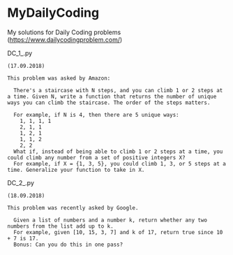 # MyDailyCoding
My solutions for Daily Coding problems (https://www.dailycodingproblem.com/)

DC_1_.py

    (17.09.2018)

    This problem was asked by Amazon:
    
      There's a staircase with N steps, and you can climb 1 or 2 steps at a time. Given N, write a function that returns the number of unique ways you can climb the staircase. The order of the steps matters.

      For example, if N is 4, then there are 5 unique ways:
        1, 1, 1, 1
        2, 1, 1
        1, 2, 1
        1, 1, 2
        2, 2
      What if, instead of being able to climb 1 or 2 steps at a time, you could climb any number from a set of positive integers X? 
      For example, if X = {1, 3, 5}, you could climb 1, 3, or 5 steps at a time. Generalize your function to take in X.
        

DC_2_.py
    
    (18.09.2018)
    
    This problem was recently asked by Google.

      Given a list of numbers and a number k, return whether any two numbers from the list add up to k.
      For example, given [10, 15, 3, 7] and k of 17, return true since 10 + 7 is 17.
      Bonus: Can you do this in one pass?
